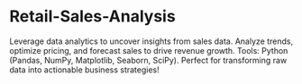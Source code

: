 # Retail-Sales-Analysis
Leverage data analytics to uncover insights from sales data. Analyze trends, optimize pricing, and forecast sales to drive revenue growth. Tools: Python (Pandas, NumPy, Matplotlib, Seaborn, SciPy). Perfect for transforming raw data into actionable business strategies!
